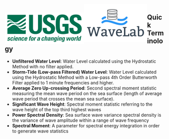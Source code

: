 <img src="./images/usgs.png" style=" padding-top: 26px; float: left"/>
<img src="./images/WaveLabLogo.png" style="float: left"/>

## Quick Terminology

- <b>Unfiltered Water Level</b>: Water Level calculated using the Hydrostatic Method with no filter applied.
- <b>Storm-Tide (Low-pass Filtered) Water Level</b>: Water Level calculated using the Hydrostatic Method with a Low-pass 4th Order Butterworth Filter applied to 1 minute frequencies and higher.
- <b>Average Zero Up-crossing Period</b>: Second spectral moment statistic measuring the mean wave period on the sea surface (length of average wave period that crosses the mean sea surface).
- <b>Significant Wave Height</b>: Spectral moment statistic referring to the wave height of the top third highest waves 
- <b>Power Spectral Density</b>: Sea surface wave variance spectral density is the variance of wave amplitude within a range of wave frequency
- <b>Spectral Moment</b>: A parameter for spectral energy integration in order to generate wave statistics
